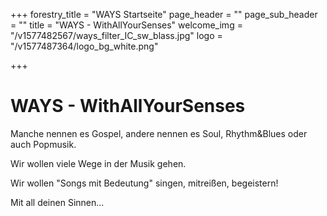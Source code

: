 +++
forestry_title = "WAYS Startseite"
page_header = ""
page_sub_header = ""
title = "WAYS - WithAllYourSenses"
welcome_img = "/v1577482567/ways_filter_IC_sw_blass.jpg"
logo = "/v1577487364/logo_bg_white.png"

+++
# WAYS - WithAllYourSenses

Manche nennen es Gospel, andere nennen es Soul, Rhythm&Blues oder auch Popmusik.

Wir wollen viele Wege in der Musik gehen.

Wir wollen "Songs mit Bedeutung" singen, mitreißen, begeistern!

Mit all deinen Sinnen...
